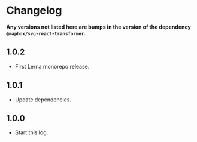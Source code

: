 # Changelog

**Any versions not listed here are bumps in the version of the dependency `@mapbox/svg-react-transformer`.**

## 1.0.2

- First Lerna monorepo release.

## 1.0.1

- Update dependencies.

## 1.0.0

- Start this log.
